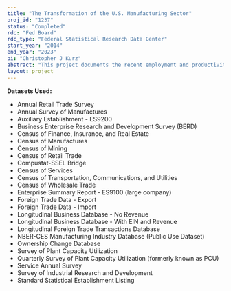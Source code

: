 ```yaml
---
title: "The Transformation of the U.S. Manufacturing Sector"
proj_id: "1237"
status: "Completed"
rdc: "Fed Board"
rdc_type: "Federal Statistical Research Data Center"
start_year: "2014"
end_year: "2023"
pi: "Christopher J Kurz"
abstract: "This project documents the recent employment and productivity dynamics within the manufacturing sector and analyzes the factors driving these dynamics. This research establishes basic facts about changing dynamics, empirically tests explanations for the change in manufacturing dynamics, and analyzes the factors behind the changing manufacturing landscape with a focus on production fragmentation and innovation."
layout: project
---
```


**Datasets Used:**

  - Annual Retail Trade Survey 
  - Annual Survey of Manufactures 
  - Auxiliary Establishment - ES9200 
  - Business Enterprise Research and Development Survey (BERD) 
  - Census of Finance, Insurance, and Real Estate 
  - Census of Manufactures 
  - Census of Mining 
  - Census of Retail Trade 
  - Compustat-SSEL Bridge 
  - Census of Services 
  - Census of Transportation, Communications, and Utilities 
  - Census of Wholesale Trade 
  - Enterprise Summary Report - ES9100 (large company) 
  - Foreign Trade Data - Export 
  - Foreign Trade Data - Import 
  - Longitudinal Business Database - No Revenue 
  - Longitudinal Business Database - With EIN and Revenue 
  - Longitudinal Foreign Trade Transactions Database 
  - NBER-CES Manufacturing Industry Database (Public Use Dataset) 
  - Ownership Change Database 
  - Survey of Plant Capacity Utilization 
  - Quarterly Survey of Plant Capacity Utilization (formerly known as PCU) 
  - Service Annual Survey 
  - Survey of Industrial Research and Development 
  - Standard Statistical Establishment Listing 

